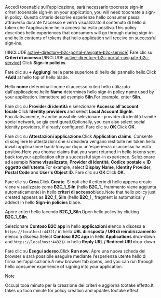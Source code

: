 <span data-ttu-id="7fe70-101">Accedi tooenable sull'applicazione, sarà necessario toocreate sign-in criteri.</span><span class="sxs-lookup"><span data-stu-id="7fe70-101">tooenable sign-in on your application, you will need toocreate a sign-in policy.</span></span> <span data-ttu-id="7fe70-102">Questo criterio descrive esperienze hello consumer passa attraverso durante l'accesso e verrà visualizzato il contenuto di hello di token che l'applicazione hello accessi ha esito positivo.</span><span class="sxs-lookup"><span data-stu-id="7fe70-102">This policy describes hello experiences that consumers will go through during sign-in and hello contents of tokens that hello application will receive on successful sign-ins.</span></span>

<span data-ttu-id="7fe70-103">[!INCLUDE [active-directory-b2c-portal-navigate-b2c-service](active-directory-b2c-portal-navigate-b2c-service.md)] Fare clic su **Criteri di accesso**.</span><span class="sxs-lookup"><span data-stu-id="7fe70-103">[!INCLUDE [active-directory-b2c-portal-navigate-b2c-service](active-directory-b2c-portal-navigate-b2c-service.md)] Click **Sign-in policies**.</span></span>

<span data-ttu-id="7fe70-104">Fare clic su **+ Aggiungi** nella parte superiore di hello del pannello hello.</span><span class="sxs-lookup"><span data-stu-id="7fe70-104">Click **+Add** at hello top of hello blade.</span></span>

<span data-ttu-id="7fe70-105">Hello **nome** determina il nome di accesso criteri hello utilizzato dall'applicazione.</span><span class="sxs-lookup"><span data-stu-id="7fe70-105">hello **Name** determines hello sign-in policy name used by your application.</span></span> <span data-ttu-id="7fe70-106">Immettere ad esempio **SiIn**.</span><span class="sxs-lookup"><span data-stu-id="7fe70-106">For example, enter **SiIn**.</span></span>

<span data-ttu-id="7fe70-107">Fare clic su **Provider di identità** e selezionare **Accesso all'account locale**.</span><span class="sxs-lookup"><span data-stu-id="7fe70-107">Click **Identity providers** and select **Local Account SignIn**.</span></span> <span data-ttu-id="7fe70-108">Facoltativamente, è anche possibile selezionare i provider di identità tramite social network, se già configurati.</span><span class="sxs-lookup"><span data-stu-id="7fe70-108">Optionally, you can also select social identity providers, if already configured.</span></span> <span data-ttu-id="7fe70-109">Fare clic su **OK**.</span><span class="sxs-lookup"><span data-stu-id="7fe70-109">Click **OK**.</span></span>

<span data-ttu-id="7fe70-110">Fare clic su **Attestazioni applicazione**.</span><span class="sxs-lookup"><span data-stu-id="7fe70-110">Click **Application claims**.</span></span> <span data-ttu-id="7fe70-111">Consente di scegliere le attestazioni che si desidera vengano restituite nei token hello inviati applicazione back-tooyour dopo un'esperienza di accesso ha esito positivo.</span><span class="sxs-lookup"><span data-stu-id="7fe70-111">Here you choose claims that you want returned in hello tokens sent back tooyour application after a successful sign-in experience.</span></span> <span data-ttu-id="7fe70-112">Selezionare ad esempio **Nome visualizzato**, **Provider di identità**, **Codice postale** e **ID oggetto dell'utente**.</span><span class="sxs-lookup"><span data-stu-id="7fe70-112">For example, select **Display Name**, **Identity Provider**, **Postal Code**  and **User's Object ID**.</span></span> <span data-ttu-id="7fe70-113">Fare clic su **OK**.</span><span class="sxs-lookup"><span data-stu-id="7fe70-113">Click **OK**.</span></span>

<span data-ttu-id="7fe70-114">Fare clic su **Crea**.</span><span class="sxs-lookup"><span data-stu-id="7fe70-114">Click **Create**.</span></span> <span data-ttu-id="7fe70-115">Si noti che il criterio di hello appena creato viene visualizzato come **B2C_1_SiIn** (hello **B2C\_1\_**  frammento viene aggiunta automaticamente) in hello **criteri di accesso**blade.</span><span class="sxs-lookup"><span data-stu-id="7fe70-115">Note that hello policy just created appears as **B2C_1_SiIn** (hello **B2C\_1\_** fragment is automatically added) in hello **Sign-in policies** blade.</span></span>

<span data-ttu-id="7fe70-116">Aprire criteri hello facendo **B2C_1_SiIn**.</span><span class="sxs-lookup"><span data-stu-id="7fe70-116">Open hello policy by clicking **B2C_1_SiIn**.</span></span>

<span data-ttu-id="7fe70-117">Selezionare **Contoso B2C app** in hello **applicazioni** elenco a discesa e `https://localhost:44321/` in hello **URL di risposta / URI di reindirizzamento** elenco a discesa.</span><span class="sxs-lookup"><span data-stu-id="7fe70-117">Select **Contoso B2C app** in hello **Applications** drop-down and `https://localhost:44321/` in hello **Reply URL / Redirect URI** drop-down.</span></span>

<span data-ttu-id="7fe70-118">Fare clic su **Esegui adesso**.</span><span class="sxs-lookup"><span data-stu-id="7fe70-118">Click **Run now**.</span></span> <span data-ttu-id="7fe70-119">Apre una nuova scheda del browser e sarà possibile eseguire mediante l'esperienza utente hello di firma nell'applicazione.</span><span class="sxs-lookup"><span data-stu-id="7fe70-119">A new browser tab opens, and you can run through hello consumer experience of signing into your application.</span></span>

> [!NOTE]
> <span data-ttu-id="7fe70-120">Occupi tooa minuto per la creazione dei criteri e aggiorna tootake effetto.</span><span class="sxs-lookup"><span data-stu-id="7fe70-120">It takes up tooa minute for policy creation and updates tootake effect.</span></span>
>